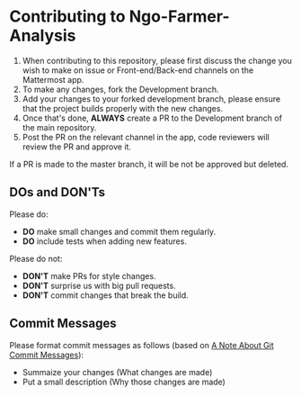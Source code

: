 
Contributing to Ngo-Farmer-Analysis
=========================

1. When contributing to this repository, please first discuss the change you wish to make on issue or Front-end/Back-end channels on the Mattermost app.
2. To make any changes, fork the Development branch. 
3. Add your changes to your forked development branch, please ensure that the project builds properly with the new changes.
4. Once that's done, **ALWAYS** create a PR to the Development branch of the main repository. 
5. Post the PR on the relevant channel in the app, code reviewers will review the PR and approve it. 

If a PR is made to the master branch, it will be not be approved but deleted.

## DOs and DON'Ts

Please do:

* **DO** make small changes and commit them regularly.
* **DO** include tests when adding new features. 

Please do not:

* **DON'T** make PRs for style changes.
* **DON'T** surprise us with big pull requests.
* **DON'T** commit changes that break the build.

Commit Messages
---------------

Please format commit messages as follows (based on [A Note About Git Commit Messages](http://tbaggery.com/2008/04/19/a-note-about-git-commit-messages.html)):

* Summaize your changes (What changes are made)
* Put a small description (Why those changes are made)